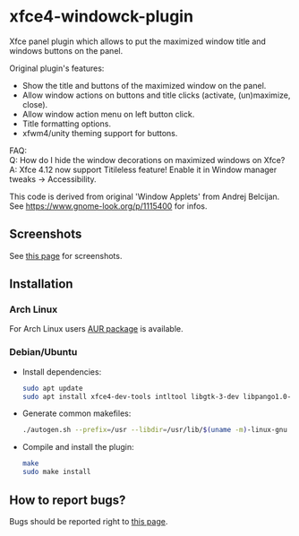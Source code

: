 # xfce4-windowck-plugin

Xfce panel plugin which allows to put the maximized window title and windows buttons on the panel.

Original plugin's features:

* Show the title and buttons of the maximized window on the panel.
* Allow window actions on buttons and title clicks (activate, (un)maximize, close).
* Allow window action menu on left button click.
* Title formatting options.
* xfwm4/unity theming support for buttons.

FAQ:  
Q: How do I hide the window decorations on maximized windows on Xfce?  
A: Xfce 4.12 now support Titileless feature! Enable it in Window manager tweaks → Accessibility.

This code is derived from original 'Window Applets' from Andrej Belcijan.
See <https://www.gnome-look.org/p/1115400> for infos.

## Screenshots

See [this page](https://goodies.xfce.org/projects/panel-plugins/xfce4-windowck-plugin) for screenshots.

## Installation

### Arch Linux

For Arch Linux users [AUR package](https://aur.archlinux.org/packages/xfce4-windowck-plugin/) is available.

### Debian/Ubuntu

* Install dependencies:
  ```bash
  sudo apt update
  sudo apt install xfce4-dev-tools intltool libgtk-3-dev libpango1.0-dev libwnck-3-dev libxfce4panel-2.0-dev libxfce4ui-2-dev libxfce4util-dev libxfconf-0-dev
  ```

* Generate common makefiles:
  
  ```bash
  ./autogen.sh --prefix=/usr --libdir=/usr/lib/$(uname -m)-linux-gnu
  ```

* Compile and install the plugin:

  ```bash
  make
  sudo make install
  ```

## How to report bugs?

Bugs should be reported right to [this page](https://gitlab.xfce.org/panel-plugins/xfce4-windowck-plugin/-/issues).

